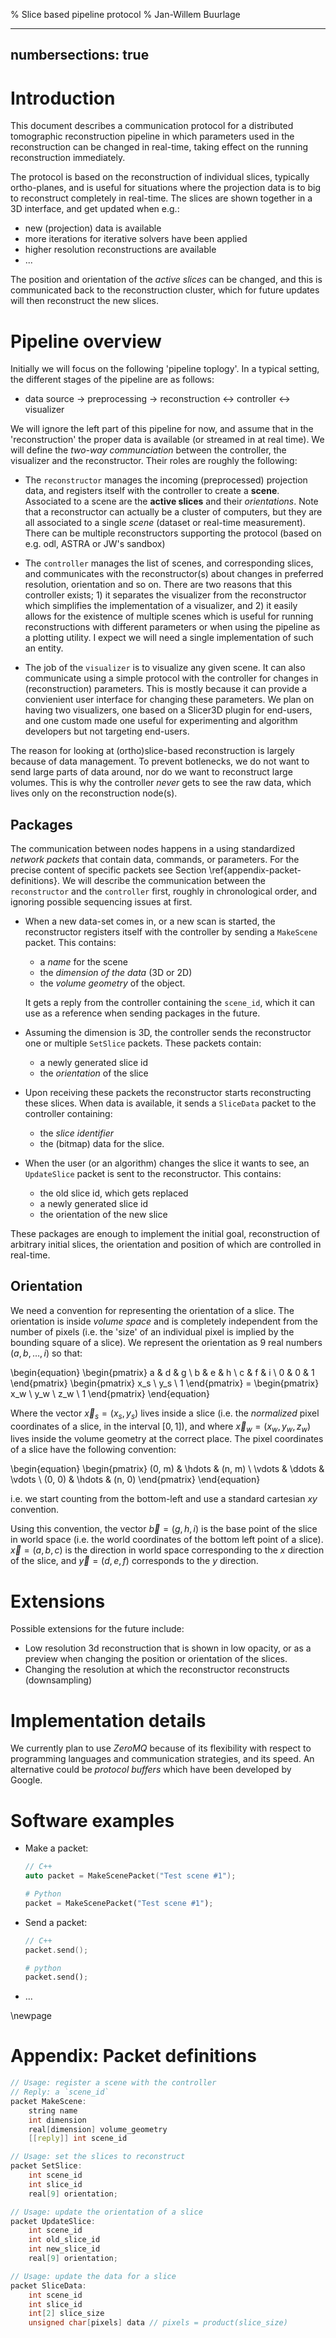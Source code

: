 % Slice based pipeline protocol
% Jan-Willem Buurlage

---
numbersections: true
---

# Introduction

This document describes a communication protocol for a distributed tomographic reconstruction pipeline in which parameters used in the reconstruction can be changed in real-time, taking effect on the running reconstruction immediately.

The protocol is based on the reconstruction of individual slices, typically ortho-planes, and is useful for situations where the projection data is to big to reconstruct completely in real-time. The slices are shown together in a 3D interface, and get updated when e.g.:

- new (projection) data is available
- more iterations for iterative solvers have been applied
- higher resolution reconstructions are available
- ...

The position and orientation of the *active slices* can be changed, and this is communicated back to the reconstruction cluster, which for future updates will then reconstruct the new slices.

# Pipeline overview

Initially we will focus on the following 'pipeline toplogy'. In a typical setting, the different stages of the pipeline are as follows:

- data source $\rightarrow$ preprocessing $\rightarrow$ reconstruction $\leftrightarrow$ controller $\leftrightarrow$ visualizer

We will ignore the left part of this pipeline for now, and assume that in the 'reconstruction' the proper data is available (or streamed in at real time). We will define the *two-way communciation* between the controller, the visualizer and the reconstructor. Their roles are roughly the following:

- The `reconstructor` manages the incoming (preprocessed) projection data, and registers itself with the controller to create a **scene**. Associated to a scene are the **active slices** and their *orientations*. Note that a reconstructor can actually be a cluster of computers, but they are all associated to a single *scene* (dataset or real-time measurement). There can be multiple reconstructors supporting the protocol (based on e.g. odl, ASTRA or JW's sandbox)

- The `controller` manages the list of scenes, and corresponding slices, and communicates with the reconstructor(s) about changes in preferred resolution, orientation and so on. There are two reasons that this controller exists; 1) it separates the visualizer from the reconstructor which simplifies the implementation of a visualizer, and 2) it easily allows for the existence of multiple scenes which is useful for running reconstructions with different parameters or when using the pipeline as a plotting utility. I expect we will need a single implementation of such an entity.

- The job of the `visualizer` is to visualize any given scene. It can also communicate using a simple protocol with the controller for changes in (reconstruction) parameters. This is mostly because it can provide a convienient user interface for changing these parameters. We plan on having two visualizers, one based on a Slicer3D plugin for end-users, and one custom made one useful for experimenting and algorithm developers but not targeting end-users.

The reason for looking at (ortho)slice-based reconstruction is largely because of data management. To prevent botlenecks, we do not want to send large parts of data around, nor do we want to reconstruct large volumes. This is why the controller *never* gets to see the raw data, which lives only on the reconstruction node(s).

## Packages

The communication between nodes happens in a using standardized *network packets* that contain data, commands, or parameters. For the precise content of specific packets see Section \ref{appendix-packet-definitions}. We will describe the communication between the `reconstructor` and the `controller` first, roughly in chronological order, and ignoring possible sequencing issues at first.

- When a new data-set comes in, or a new scan is started, the reconstructor registers itself with the controller by sending a `MakeScene` packet. This contains:
    - a *name* for the scene
    - the *dimension of the data* (3D or 2D)
    - the *volume geometry* of the object.

    It gets a reply from the controller containing the `scene_id`, which it can use as a reference when sending packages in the future.

- Assuming the dimension is 3D, the controller sends the reconstructor one or multiple `SetSlice` packets. These packets contain:
    - a newly generated slice id
    - the *orientation* of the slice

- Upon receiving these packets the reconstructor starts reconstructing these slices. When data is available, it sends a `SliceData` packet to the controller containing:
    - the *slice identifier*
    - the (bitmap) data for the slice.

- When the user (or an algorithm) changes the slice it wants to see, an `UpdateSlice` packet is sent to the reconstructor. This contains:
    - the old slice id, which gets replaced
    - a newly generated slice id
    - the orientation of the new slice

These packages are enough to implement the initial goal, reconstruction of arbitrary initial slices, the orientation and position of which are controlled in real-time.

## Orientation

We need a convention for representing the orientation of a slice. The orientation is inside *volume space* and is completely independent from the number of pixels (i.e. the 'size' of an individual pixel is implied by the bounding square of a slice). We represent the orientation as 9 real numbers $(a, b, \ldots, i)$ so that:

\begin{equation}
\begin{pmatrix}
a & d & g \\
b & e & h \\
c & f & i \\
0 & 0 & 1
\end{pmatrix} \begin{pmatrix} x_s \\ y_s \\ 1 \end{pmatrix} = \begin{pmatrix} x_w \\ y_w \\ z_w \\ 1 \end{pmatrix}
\end{equation}

Where the vector $\vec{x}_s = (x_s, y_s)$ lives inside a slice (i.e. the *normalized* pixel coordinates of a slice, in the interval $[0, 1]$), and where $\vec{x}_w = (x_w, y_w, z_w)$ lives inside the volume geometry at the correct place. The pixel coordinates of a slice have the following convention:

\begin{equation}
\begin{pmatrix}
(0, m) & \hdots & (n, m) \\
\vdots & \ddots & \vdots \\
(0, 0) & \hdots & (n, 0)
\end{pmatrix}
\end{equation}

i.e. we start counting from the bottom-left and use a standard cartesian $xy$ convention.

Using this convention, the vector $\vec{b} = (g, h, i)$ is the base point of the slice in world space (i.e. the world coordinates of the bottom left point of a slice). $\vec{x} = (a,b,c)$ is the direction in world space corresponding to the $x$ direction of the slice, and $\vec{y} = (d, e, f)$ corresponds to the $y$ direction.

# Extensions

Possible extensions for the future include:

- Low resolution 3d reconstruction that is shown in low opacity, or as a preview when changing the position or orientation of the slices.
- Changing the resolution at which the reconstructor reconstructs (downsampling)

# Implementation details

We currently plan to use *ZeroMQ* because of its flexibility with respect to programming languages and communication strategies, and its speed. An alternative could be *protocol buffers* which have been developed by Google.

# Software examples

- Make a packet:

    ```cpp
    // C++
    auto packet = MakeScenePacket("Test scene #1");
    ```

    ```python
    # Python
    packet = MakeScenePacket("Test scene #1");
    ```

- Send a packet:
    ```cpp
    // C++
    packet.send();
    ```
    ```python
    # python
    packet.send();
    ```

- ...

\newpage

# Appendix: Packet definitions

``` cpp
// Usage: register a scene with the controller
// Reply: a `scene_id`
packet MakeScene:
    string name
    int dimension
    real[dimension] volume_geometry
    [[reply]] int scene_id
```

```cpp
// Usage: set the slices to reconstruct
packet SetSlice:
    int scene_id
    int slice_id
    real[9] orientation;
```

```cpp
// Usage: update the orientation of a slice
packet UpdateSlice:
    int scene_id
    int old_slice_id
    int new_slice_id
    real[9] orientation;
```

```cpp
// Usage: update the data for a slice
packet SliceData:
    int scene_id
    int slice_id
    int[2] slice_size
    unsigned char[pixels] data // pixels = product(slice_size)
```
